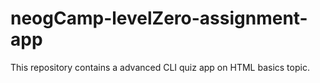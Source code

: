 # neogCamp-levelZero-assignment-app
 This repository contains a advanced CLI quiz app on HTML basics topic.
